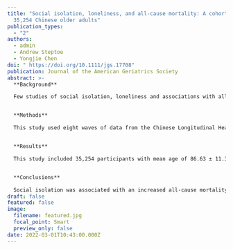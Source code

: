 ```yaml
---
title: "Social isolation, loneliness, and all-cause mortality: A cohort study of
  35,254 Chinese older adults"
publication_types:
  - "2"
authors:
  - admin
  - Andrew Steptoe
  - Yongjie Chen
doi: " https://doi.org/10.1111/jgs.17708"
publication: Journal of the American Geriatrics Society
abstract: >-
  **Background**

  Few studies of social isolation, loneliness and associations with all-cause mortality in older adults have been conducted in non-Western countries. The aim of this study was to conduct such an analysis in a nationally representative sample of Chinese older adults.


  **Methods**

  This study used eight waves of data from the Chinese Longitudinal Healthy Longevity Survey from 1998 to 2018 and focused on participants aged ≥60 years. A total of 21,570 people died (61.2%) over a median follow-up of 4.8 years. Social isolation, loneliness, demographic, health and lifestyle factors were measured at baseline. The primary outcome was all-cause mortality. Cox proportional hazard regression models were used to examine the associations of isolation and loneliness with all-cause mortality.


  **Results**

  This study included 35,254 participants with mean age of 86.63 ± 11.39 years. Social isolation was significantly associated with an increased mortality (adjusted HR 1.22; 95% CI 1.18–1.25; p < 0.01). The association of loneliness with mortality was nonsignificant after adjustment for health indicators and low psychological well-being (HR 1.01; 95% CI 0.98–1.04; p = 0.69). However, when stratified by age, there was a significant association of loneliness with mortality among participants aged <80 years (HR 1.15; 95% CI 1.05–1.26; p < 0.01).


  **Conclusions**

  Social isolation was associated with an increased all-cause mortality among the older Chinese adults. However, loneliness was associated with an increased mortality only among younger participants. Public health interventions aimed at increasing social connectedness may potentially reduce excess mortality among older adults.
draft: false
featured: false
image:
  filename: featured.jpg
  focal_point: Smart
  preview_only: false
date: 2022-03-01T10:43:00.000Z
---
```

